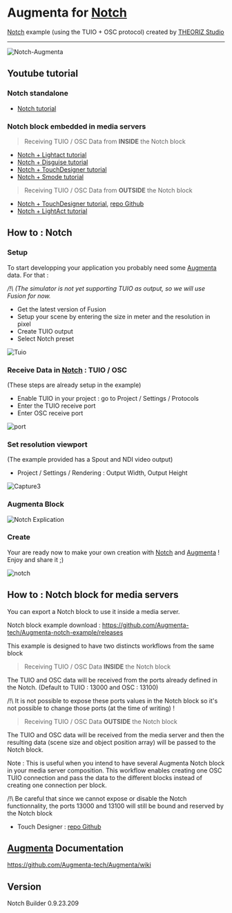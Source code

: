 ﻿Augmenta for [Notch]
=======================

[Notch] example (using the TUIO + OSC protocol) created by [THEORIZ Studio]
____________________

![Notch-Augmenta](https://user-images.githubusercontent.com/64955193/136235171-f96533bb-cc09-4945-a98a-d9572686424b.gif)

Youtube tutorial
-------------------------------------

### Notch standalone

- [Notch tutorial](https://www.youtube.com/watch?v=3uz8RHAXWkc&ab_channel=Augmenta)

### Notch block embedded in media servers

> Receiving TUIO / OSC Data from **INSIDE** the Notch block
- [Notch + Lightact tutorial](https://www.youtube.com/watch?v=7BTLzxSvlQY&t=78s)
- [Notch + Disguise tutorial](https://www.youtube.com/watch?v=a94huZb3eso)
- [Notch + TouchDesigner tutorial](https://www.youtube.com/watch?v=rA1mfUYWc44)
- [Notch + Smode tutorial](https://www.youtube.com/watch?v=YKmIBkiyZYs)


> Receiving TUIO / OSC Data from **OUTSIDE** the Notch block
- [Notch + TouchDesigner tutorial](https://www.youtube.com/watch?v=ZgbljA4bN-8),  [repo Github](https://github.com/Augmenta-tech/Notch-with-Data-in-TD)
- [Notch + LightAct tutorial](https://www.youtube.com/watch?v=j2YtyYr69j4)



How to : Notch
-------------------------------------

### Setup

To start developping your application you probably need some [Augmenta] data. For that :

_/!\ (The simulator is not yet supporting TUIO as output, so we will use Fusion for now._

- Get the latest version of Fusion
- Setup your scene by entering the size in meter and the resolution in pixel 
- Create TUIO output
- Select Notch preset

![Tuio](https://user-images.githubusercontent.com/64955193/137764972-3e06edfb-7566-49af-8878-5157aa73b409.PNG)


### Receive Data in [Notch] : TUIO / OSC

(These steps are already setup in the example)

- Enable TUIO in your project : go to Project / Settings / Protocols 
- Enter the TUIO receive port 
- Enter OSC receive port

![port](https://user-images.githubusercontent.com/64955193/137765361-a8629c1f-4c30-49f6-9c40-6308861d797f.PNG)


### Set resolution viewport

(The example provided has a Spout and NDI video output)

-  Project / Settings / Rendering : Output Width, Output Height

![Capture3](https://user-images.githubusercontent.com/64955193/136353915-155349b5-822f-4c6f-ac42-8d3975200ba1.PNG)


### Augmenta Block

![Notch Explication](https://user-images.githubusercontent.com/64955193/138668018-1e807f93-c002-437e-b38a-5d8604bbcd32.png)



### Create

Your are ready now to make your own creation with [Notch] and [Augmenta] ! Enjoy and share it ;)

![notch](https://user-images.githubusercontent.com/64955193/137765010-f3080e04-b7bc-4554-96cc-15916cfb9879.PNG)


How to : Notch block for media servers
-------------------------------------

You can export a Notch block to use it inside a media server.

Notch block example download : https://github.com/Augmenta-tech/Augmenta-notch-example/releases

This example is designed to have two distincts workflows from the same block




> Receiving TUIO / OSC Data **INSIDE** the Notch block

The TUIO and OSC data will be received from the ports already defined in the Notch. (Default to TUIO : 13000 and OSC : 13100)

/!\ It is not possible to expose these ports values in the Notch block so it's not possible to change those ports (at the time of writing) !



> Receiving TUIO / OSC Data **OUTSIDE** the Notch block

The TUIO and OSC data will be received from the media server and then the resulting data (scene size and object position array) will be passed to the Notch block.

Note : This is useful when you intend to have several Augmenta Notch block in your media server composition. This workflow enables creating one OSC TUIO connection and pass the data to the different blocks instead of creating one connection per block. 

/!\ Be careful that since we cannot expose or disable the Notch functionnality, the ports 13000 and 13100 will still be bound and reserved by the Notch block

- Touch Designer :  [repo Github](https://github.com/Augmenta-tech/Notch-with-Data-in-TD)



[Augmenta] Documentation
-------------

https://github.com/Augmenta-tech/Augmenta/wiki

Version
-------------

Notch Builder 0.9.23.209

[Notch]: https://www.notch.one/
[THEORIZ Studio]: https://www.theoriz.com/
[Augmenta]: https://www.augmenta-tech.com/




